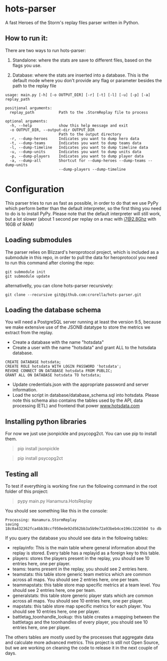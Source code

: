 # hots-parser
A fast Heroes of the Storm's replay files parser written in Python.


## How to run it:

There are two ways to run hots-parser:

1) Standalone: where the stats are save to different files, based on the flags you use.

2) Database: where the stats are inserted into a database. This is the default mode where you don't provide any flag or parameter besides the path to the replay file

```
usage: main.py [-h] [-o OUTPUT_DIR] [-r] [-t] [-l] [-u] [-p] [-a] replay_path

positional arguments:
  replay_path           Path to the .StormReplay file to process

optional arguments:
  -h, --help            show this help message and exit
  -o OUTPUT_DIR, --output-dir OUTPUT_DIR
                        Path to the output directory
  -r, --dump-heroes     Indicates you want to dump hero data
  -t, --dump-teams      Indicates you want to dump teams data
  -l, --dump-timeline   Indicates you want to dump timeline data
  -u, --dump-units      Indicates you want to dump units data
  -p, --dump-players    Indicates you want to dump player data
  -a, --dump-all        Shortcut for --dump-heroes --dump-teams --dump-units
                        --dump-players --dump-timeline
```

# Configuration
This parser tries to run as fast as possible, in order to do that we use PyPy which perform better than the default interpreter, so the first thing you need to do is to install PyPy. Please note that the default interpreter will still work, but a lot slower (about 1 second per replay on a mac with i7@2.8Ghz with 16GB of RAM)

## Loading submodules
The parser relies on Blizzard's heroprotocol project, which is included as a submodule in this repo, in order to pull the data for heroprotocol you need to run this command after cloning the repo:

```
git submodule init
git submodule update
```

alternativelly, you can clone hots-parser recursively:

```
git clone --recursive git@github.com:crorella/hots-parser.git
```

## Loading the database schema
You will need a PostgreSQL server running at least the version 9.5, because we make extensive use of the JSONB datatype to store the metrics we extract from the replay.

- Create a database with the name "hotsdata"
- Create a user with the name "hotsdata" and grant ALL to the hotsdata database.

```
CREATE DATABASE hotsdata;
CREATE ROLE hotsdata WITH LOGIN PASSWORD 'hotsdata';
REVOKE CONNECT ON DATABASE hotsdata FROM PUBLIC;
GRANT ALL ON DATABASE hotsdata TO hotsdata;
```

- Update credentials.json with the appropriate password and server information.
- Load the script in database/database_schema.sql into hotsdata. Please note this schema also contains the tables used by the API, data processing (ETL) and frontend that power www.hotsdata.com

## Installing python libraries
For now we just use jsonpickle and psycopg2ct. You can use pip to install them.

> pip install jsonpickle

> pip install psycopg2ct

## Testing all
To test if everything is working fine run the following command in the root folder of this project:
> pypy main.py Hanamura.HotsReplay

You should see something like this in the console:
```
Processing: Hanamura.StormReplay
saving 18c0a432362fca4bb38ccf950ede92d562bb3a5b9e72a93beb4ce196c322650d to db
```

If you query the database you should see data in the following tables:
- replayinfo: This is the main table where general information about the replay is stored. Every table has a replayid as a foreign key to this table.
- players: stores the players present in the replay, you should see 10 entries here, one per player.
- teams: teams present in the replay, you should see 2 entries here.
- teamstats: this table store generic team metrics which are common across all maps. You should see 2 entries here, one per team.
- teammapstats: this table store map specific metrics at a team level. You should see 2 entries here, one per team.
- generalstats: this table store generic player stats which are common across all maps. You should see 10 entries here, one per player.
- mapstats: this table store map specific metrics for each player. You should see 10 entries here, one per player.
- battletag_toonhandle_lookup: this table creates a mapping between the battletags and the toonhandles of every player, you should see 10 entries here, one per player.

The others tables are mostly used by the processes that aggregate data and calculate more advanced metrics. This project is still not Open Source, but we are working on cleaning the code to release it in the next couple of days.
